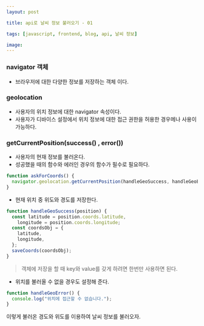 ```yaml
---
layout: post

title: api로 날씨 정보 불러오기 - 01

tags: [javascript, frontend, blog, api, 날씨 정보]

image:
---
```


### navigator 객체

- 브라우저에 대한 다양한 정보를 저장하는 객체 이다.

### geolocation

- 사용자의 위치 정보에 대한 navigator 속성이다.
- 사용자가 디바이스 설정에서 위치 정보에 대한 접근 권한을 허용한 경우메나 사용이 가능하다.

### getCurrentPosition(success() , error())

- 사용자의 현재 정보를 불러온다.
- 성공했을 때의 함수와 에러인 경우의 함수가 필수로 필요하다.

```javascript
function askForCoords() {
  navigator.geolocation.getCurrentPosition(handleGeoSuccess, handleGeoError);
}
```

- 현재 위치 중 위도와 경도를 저장한다.

```javascript
function handleGeoSuccess(position) {
  const latitude = position.coords.latitude,
    longitude = position.coords.longitude;
  const coordsObj = {
    latitude,
    longitude,
  };
  saveCoords(coordsObj);
}
```

> 객체에 저장을 할 때 key와 value를 갖게 하려면 한번만 사용하면 된다.

- 위치를 불러올 수 없을 경우도 설정해 준다.

```javascript
function handleGeoError() {
  console.log("위치에 접근할 수 없습니다.");
}
```

이렇게 불러온 경도와 위도를 이용하여 날씨 정보를 불러오자.
